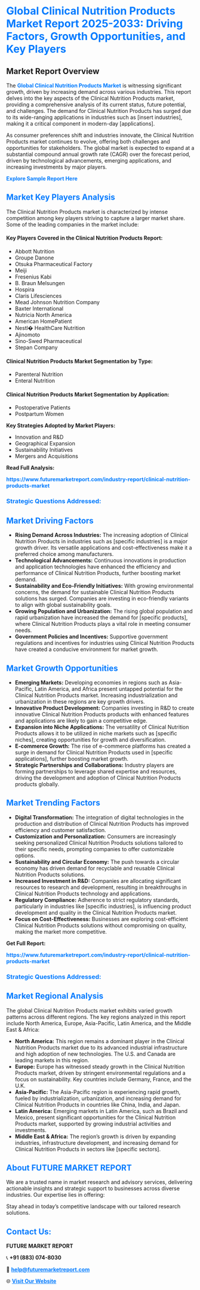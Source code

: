 <h1 style="color: #007BFF;">Global Clinical Nutrition Products Market Report 2025-2033: Driving Factors, Growth Opportunities, and Key Players</h1>

<section id="overview">
<h2>Market Report Overview</h2>
<p>The <a href="https://www.futuremarketreport.com/industry-report/clinical-nutrition-products-market" style="color: #007BFF; text-decoration: none;"><strong>Global Clinical Nutrition Products Market</strong></a> is witnessing significant growth, driven by increasing demand across various industries. This report delves into the key aspects of the Clinical Nutrition Products market, providing a comprehensive analysis of its current status, future potential, and challenges. The demand for Clinical Nutrition Products has surged due to its wide-ranging applications in industries such as [insert industries], making it a critical component in modern-day [applications].</p>
<p>As consumer preferences shift and industries innovate, the Clinical Nutrition Products market continues to evolve, offering both challenges and opportunities for stakeholders. The global market is expected to expand at a substantial compound annual growth rate (CAGR) over the forecast period, driven by technological advancements, emerging applications, and increasing investments by major players.</p>
</section>

<section id="overview">
<p><a href="https://www.futuremarketreport.com/request-sample/reportId=62636" style="color: #007BFF; text-decoration: none;"><strong>Explore Sample Report Here</strong></a></p>
</section>

<section id="key-players">
<h2 style="color: #007BFF;">Market Key Players Analysis</h2>
<p>The Clinical Nutrition Products market is characterized by intense competition among key players striving to capture a larger market share. Some of the leading companies in the market include:</p>
<h4>Key Players Covered in the Clinical Nutrition Products Report:</h4>
<ul><li>Abbott Nutrition</li><li>Groupe Danone</li><li>Otsuka Pharmaceutical Factory</li><li>Meiji</li><li>Fresenius Kabi</li><li>B. Braun Melsungen</li><li>Hospira</li><li>Claris Lifesciences</li><li>Mead Johnson Nutrition Company</li><li>Baxter International</li><li>Nutricia North America</li><li>American HomePatient</li><li>Nestl� HealthCare Nutrition</li><li>Ajinomoto</li><li>Sino-Swed Pharmaceutical</li><li>Stepan Company</li></ul>
<h4>Clinical Nutrition Products Market Segmentation by Type:</h4>
<ul><li>Parenteral Nutrition</li><li>Enteral Nutrition</li></ul>

<h4>Clinical Nutrition Products Market Segmentation by Application:</h4>
<ul><li>Postoperative Patients</li><li>Postpartum Women</li></ul>
<p><strong>Key Strategies Adopted by Market Players:</strong></p>
<ul>
<li>Innovation and R&D</li>
<li>Geographical Expansion</li>
<li>Sustainability Initiatives</li>
<li>Mergers and Acquisitions</li>
</ul>
</section>

<section>
<p><strong>Read Full Analysis: </strong></p><a href="https://www.futuremarketreport.com/industry-report/clinical-nutrition-products-market" style="color: #007BFF; text-decoration: none;"><strong>https://www.futuremarketreport.com/industry-report/clinical-nutrition-products-market</strong></a>
<h3 style="color: #007BFF;">Strategic Questions Addressed:</h3>
</section>

<section id="driving-factors">
<h2 style="color: #007BFF;">Market Driving Factors</h2>
<ul>
<li><strong>Rising Demand Across Industries:</strong> The increasing adoption of Clinical Nutrition Products in industries such as [specific industries] is a major growth driver. Its versatile applications and cost-effectiveness make it a preferred choice among manufacturers.</li>
<li><strong>Technological Advancements:</strong> Continuous innovations in production and application technologies have enhanced the efficiency and performance of Clinical Nutrition Products, further boosting market demand.</li>
<li><strong>Sustainability and Eco-Friendly Initiatives:</strong> With growing environmental concerns, the demand for sustainable Clinical Nutrition Products solutions has surged. Companies are investing in eco-friendly variants to align with global sustainability goals.</li>
<li><strong>Growing Population and Urbanization:</strong> The rising global population and rapid urbanization have increased the demand for [specific products], where Clinical Nutrition Products plays a vital role in meeting consumer needs.</li>
<li><strong>Government Policies and Incentives:</strong> Supportive government regulations and incentives for industries using Clinical Nutrition Products have created a conducive environment for market growth.</li>
</ul>
</section>

<section id="growth-opportunities">
<h2 style="color: #007BFF;">Market Growth Opportunities</h2>
<ul>
<li><strong>Emerging Markets:</strong> Developing economies in regions such as Asia-Pacific, Latin America, and Africa present untapped potential for the Clinical Nutrition Products market. Increasing industrialization and urbanization in these regions are key growth drivers.</li>
<li><strong>Innovative Product Development:</strong> Companies investing in R&D to create innovative Clinical Nutrition Products products with enhanced features and applications are likely to gain a competitive edge.</li>
<li><strong>Expansion into Niche Applications:</strong> The versatility of Clinical Nutrition Products allows it to be utilized in niche markets such as [specific niches], creating opportunities for growth and diversification.</li>
<li><strong>E-commerce Growth:</strong> The rise of e-commerce platforms has created a surge in demand for Clinical Nutrition Products used in [specific applications], further boosting market growth.</li>
<li><strong>Strategic Partnerships and Collaborations:</strong> Industry players are forming partnerships to leverage shared expertise and resources, driving the development and adoption of Clinical Nutrition Products products globally.</li>
</ul>
</section>

<section id="trending-factors">
<h2 style="color: #007BFF;">Market Trending Factors</h2>
<ul>
<li><strong>Digital Transformation:</strong> The integration of digital technologies in the production and distribution of Clinical Nutrition Products has improved efficiency and customer satisfaction.</li>
<li><strong>Customization and Personalization:</strong> Consumers are increasingly seeking personalized Clinical Nutrition Products solutions tailored to their specific needs, prompting companies to offer customizable options.</li>
<li><strong>Sustainability and Circular Economy:</strong> The push towards a circular economy has driven demand for recyclable and reusable Clinical Nutrition Products solutions.</li>
<li><strong>Increased Investment in R&D:</strong> Companies are allocating significant resources to research and development, resulting in breakthroughs in Clinical Nutrition Products technology and applications.</li>
<li><strong>Regulatory Compliance:</strong> Adherence to strict regulatory standards, particularly in industries like [specific industries], is influencing product development and quality in the Clinical Nutrition Products market.</li>
<li><strong>Focus on Cost-Effectiveness:</strong> Businesses are exploring cost-efficient Clinical Nutrition Products solutions without compromising on quality, making the market more competitive.</li>
</ul>
</section>

<section>
<p><strong>Get Full Report: </strong></p><a href="https://www.futuremarketreport.com/industry-report/clinical-nutrition-products-market" style="color: #007BFF; text-decoration: none;"><strong>https://www.futuremarketreport.com/industry-report/clinical-nutrition-products-market</strong></a>
<h3 style="color: #007BFF;">Strategic Questions Addressed:</h3>
</section>


<section id="regional-analysis">
<h2 style="color: #007BFF;">Market Regional Analysis</h2>
<p>The global Clinical Nutrition Products market exhibits varied growth patterns across different regions. The key regions analyzed in this report include North America, Europe, Asia-Pacific, Latin America, and the Middle East & Africa:</p>
<ul>
<li><strong>North America:</strong> This region remains a dominant player in the Clinical Nutrition Products market due to its advanced industrial infrastructure and high adoption of new technologies. The U.S. and Canada are leading markets in this region.</li>
<li><strong>Europe:</strong> Europe has witnessed steady growth in the Clinical Nutrition Products market, driven by stringent environmental regulations and a focus on sustainability. Key countries include Germany, France, and the U.K.</li>
<li><strong>Asia-Pacific:</strong> The Asia-Pacific region is experiencing rapid growth, fueled by industrialization, urbanization, and increasing demand for Clinical Nutrition Products in countries like China, India, and Japan.</li>
<li><strong>Latin America:</strong> Emerging markets in Latin America, such as Brazil and Mexico, present significant opportunities for the Clinical Nutrition Products market, supported by growing industrial activities and investments.</li>
<li><strong>Middle East & Africa:</strong> The region’s growth is driven by expanding industries, infrastructure development, and increasing demand for Clinical Nutrition Products in sectors like [specific sectors].</li>
</ul>
</section>

<footer>
<h2 style="color: #007BFF;">About FUTURE MARKET REPORT</h2>
<p>We are a trusted name in market research and advisory services, delivering actionable insights and strategic support to businesses across diverse industries. Our expertise lies in offering:</p>

<p>Stay ahead in today’s competitive landscape with our tailored research solutions.</p>

<h2 style="color: #007BFF;">Contact Us:</h2>
<p><strong>FUTURE MARKET REPORT</strong></p>
<p>📞 <strong>+91 (883) 074-8030</strong></p>
<p>📧 <strong><a href="mailto:help@futuremarketreport.com" style="color: #007BFF;">help@futuremarketreport.com</a></strong></p>
<p>🌐 <strong><a href="https://www.futuremarketreport.com/" style="color: #007BFF;">Visit Our Website</a></strong></p>
</footer>